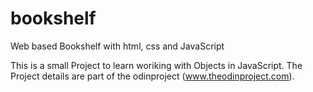 # bookshelf
Web based Bookshelf with html, css and JavaScript

This is a small Project to learn woriking with Objects in JavaScript. The Project details are part of the odinproject (www.theodinproject.com).

